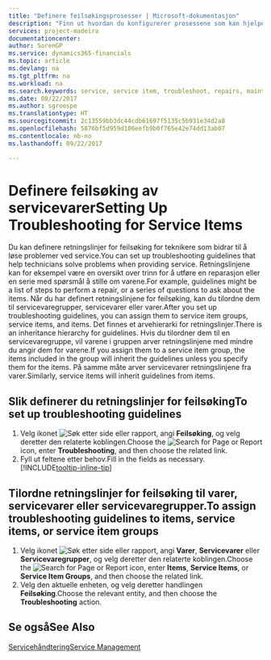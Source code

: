 ```yaml
---
title: "Definere feilsøkingsprosesser | Microsoft-dokumentasjon"
description: "Finn ut hvordan du konfigurerer prosessene som kan hjelpe kundeservicerepresentanter med å identifisere og løse problemer med servicevarer."
services: project-madeira
documentationcenter: 
author: SorenGP
ms.service: dynamics365-financials
ms.topic: article
ms.devlang: na
ms.tgt_pltfrm: na
ms.workload: na
ms.search.keywords: service, service item, troubleshoot, repairs, maintenance
ms.date: 08/22/2017
ms.author: sgroespe
ms.translationtype: HT
ms.sourcegitcommit: 2c13559bb3dc44cdb61697f5135c5b931e34d2a8
ms.openlocfilehash: 5876bf5d959d106eefb9b0f765e42e74dd13ab07
ms.contentlocale: nb-no
ms.lasthandoff: 09/22/2017

---
```


# <a name="setting-up-troubleshooting-for-service-items"></a><span data-ttu-id="2d460-103">Definere feilsøking av servicevarer</span><span class="sxs-lookup"><span data-stu-id="2d460-103">Setting Up Troubleshooting for Service Items</span></span>
<span data-ttu-id="2d460-104">Du kan definere retningslinjer for feilsøking for teknikere som bidrar til å løse problemer ved service.</span><span class="sxs-lookup"><span data-stu-id="2d460-104">You can set up troubleshooting guidelines that help technicians solve problems when providing service.</span></span> <span data-ttu-id="2d460-105">Retningslinjene kan for eksempel være en oversikt over trinn for å utføre en reparasjon eller en serie med spørsmål å stille om varene.</span><span class="sxs-lookup"><span data-stu-id="2d460-105">For example, guidelines might be a list of steps to perform a repair, or a series of questions to ask about the items.</span></span> <span data-ttu-id="2d460-106">Når du har definert retningslinjene for feilsøking, kan du tilordne dem til servicevaregrupper, servicevarer eller varer.</span><span class="sxs-lookup"><span data-stu-id="2d460-106">After you set up troubleshooting guidelines, you can assign them to service item groups, service items, and items.</span></span> <span data-ttu-id="2d460-107">Det finnes et arvehierarki for retningslinjer.</span><span class="sxs-lookup"><span data-stu-id="2d460-107">There is an inheritance hierarchy for guidelines.</span></span> <span data-ttu-id="2d460-108">Hvis du tilordner dem til en servicevaregruppe, vil varene i gruppen arver retningslinjene med mindre du angir dem for varene.</span><span class="sxs-lookup"><span data-stu-id="2d460-108">If you assign them to a service item group, the items included in the group will inherit the guidelines unless you specify them for the items.</span></span> <span data-ttu-id="2d460-109">På samme måte arver servicevarer retningslinjene fra varer.</span><span class="sxs-lookup"><span data-stu-id="2d460-109">Similarly, service items will inherit guidelines from items.</span></span>  

## <a name="to-set-up-troubleshooting-guidelines"></a><span data-ttu-id="2d460-110">Slik definerer du retningslinjer for feilsøking</span><span class="sxs-lookup"><span data-stu-id="2d460-110">To set up troubleshooting guidelines</span></span>
1. <span data-ttu-id="2d460-111">Velg ikonet ![Søk etter side eller rapport](media/ui-search/search_small.png "Ikonet Søk etter side eller rapport"), angi **Feilsøking**, og velg deretter den relaterte koblingen.</span><span class="sxs-lookup"><span data-stu-id="2d460-111">Choose the ![Search for Page or Report](media/ui-search/search_small.png "Search for Page or Report icon") icon, enter **Troubleshooting**, and then choose the related link.</span></span>  
2. <span data-ttu-id="2d460-112">Fyll ut feltene etter behov.</span><span class="sxs-lookup"><span data-stu-id="2d460-112">Fill in the fields as necessary.</span></span> [!INCLUDE[tooltip-inline-tip](includes/tooltip-inline-tip_md.md)]  

## <a name="to-assign-troubleshooting-guidelines-to-items-service-items-or-service-item-groups"></a><span data-ttu-id="2d460-113">Tilordne retningslinjer for feilsøking til varer, servicevarer eller servicevaregrupper.</span><span class="sxs-lookup"><span data-stu-id="2d460-113">To assign troubleshooting guidelines to items, service items, or service item groups</span></span>
1. <span data-ttu-id="2d460-114">Velg ikonet ![Søk etter side eller rapport](media/ui-search/search_small.png "Ikonet Søk etter side eller rapport"), angi **Varer**, **Servicevarer** eller **Servicevaregrupper**, og velg deretter den relaterte koblingen.</span><span class="sxs-lookup"><span data-stu-id="2d460-114">Choose the ![Search for Page or Report](media/ui-search/search_small.png "Search for Page or Report icon") icon, enter **Items**, **Service Items**, or **Service Item Groups**, and then choose the related link.</span></span>  
2. <span data-ttu-id="2d460-115">Velg den aktuelle enheten, og velg deretter handlingen **Feilsøking**.</span><span class="sxs-lookup"><span data-stu-id="2d460-115">Choose the relevant entity, and then choose the **Troubleshooting** action.</span></span>  

## <a name="see-also"></a><span data-ttu-id="2d460-116">Se også</span><span class="sxs-lookup"><span data-stu-id="2d460-116">See Also</span></span>
[<span data-ttu-id="2d460-117">Servicehåndtering</span><span class="sxs-lookup"><span data-stu-id="2d460-117">Service Management</span></span>](service-service.md)
